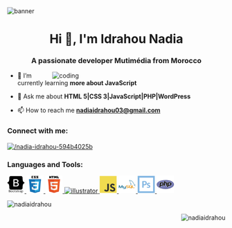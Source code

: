 <img align="center" alt="banner" src="https://media.licdn.com/dms/image/D4E16AQFCYqMDwtP5eQ/profile-displaybackgroundimage-shrink_350_1400/0/1688825445362?e=1694649600&v=beta&t=ACKMajN1AZzHo-dSeXywnoXVLy1ftmi8MuzeklqXeTg">
<h1 align="center">Hi 👋, I'm Idrahou Nadia</h1>
<h3 align="center">A passionate developer Mutimédia from Morocco</h3>

<img align="right" alt="coding" width="400" src="https://media.tenor.com/S59bPkT0pqcAAAAC/programming.gif">

- 🌱 I’m currently learning **more about JavaScript**

- 💬 Ask me about **HTML 5|CSS 3|JavaScript|PHP|WordPress**

- 📫 How to reach me **nadiaidrahou03@gmail.com**

<h3 align="left">Connect with me:</h3>
<p align="left">
<a href="https://linkedin.com/in//nadia-idrahou-594b4025b" target="blank"><img align="center" src="https://raw.githubusercontent.com/rahuldkjain/github-profile-readme-generator/master/src/images/icons/Social/linked-in-alt.svg" alt="/nadia-idrahou-594b4025b" height="30" width="40" /></a>
</p>

<h3 align="left">Languages and Tools:</h3>
<p align="left"> <a href="https://getbootstrap.com" target="_blank" rel="noreferrer"> <img src="https://raw.githubusercontent.com/devicons/devicon/master/icons/bootstrap/bootstrap-plain-wordmark.svg" alt="bootstrap" width="40" height="40"/> </a> <a href="https://www.w3schools.com/css/" target="_blank" rel="noreferrer"> <img src="https://raw.githubusercontent.com/devicons/devicon/master/icons/css3/css3-original-wordmark.svg" alt="css3" width="40" height="40"/> </a> <a href="https://www.w3.org/html/" target="_blank" rel="noreferrer"> <img src="https://raw.githubusercontent.com/devicons/devicon/master/icons/html5/html5-original-wordmark.svg" alt="html5" width="40" height="40"/> </a> <a href="https://www.adobe.com/in/products/illustrator.html" target="_blank" rel="noreferrer"> <img src="https://www.vectorlogo.zone/logos/adobe_illustrator/adobe_illustrator-icon.svg" alt="illustrator" width="40" height="40"/> </a> <a href="https://developer.mozilla.org/en-US/docs/Web/JavaScript" target="_blank" rel="noreferrer"> <img src="https://raw.githubusercontent.com/devicons/devicon/master/icons/javascript/javascript-original.svg" alt="javascript" width="40" height="40"/> </a> <a href="https://www.mysql.com/" target="_blank" rel="noreferrer"> <img src="https://raw.githubusercontent.com/devicons/devicon/master/icons/mysql/mysql-original-wordmark.svg" alt="mysql" width="40" height="40"/> </a> <a href="https://www.photoshop.com/en" target="_blank" rel="noreferrer"> <img src="https://raw.githubusercontent.com/devicons/devicon/master/icons/photoshop/photoshop-line.svg" alt="photoshop" width="40" height="40"/> </a> <a href="https://www.php.net" target="_blank" rel="noreferrer"> <img src="https://raw.githubusercontent.com/devicons/devicon/master/icons/php/php-original.svg" alt="php" width="40" height="40"/> </a> </p>



<p>&nbsp;<img align="left" src="https://github-readme-stats.vercel.app/api?username=nadiaidrahou&show_icons=true&locale=en" alt="nadiaidrahou" /></p>

<p><img align="right" src="https://github-readme-streak-stats.herokuapp.com/?user=nadiaidrahou&" alt="nadiaidrahou" /></p>
